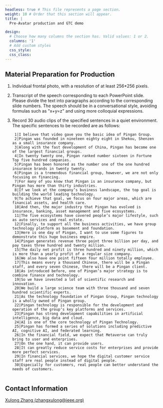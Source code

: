 ```yaml
---
headless: true # This file represents a page section.
weight: 10 # Order that this section will appear.
title: |
  Pre-Avatar production and GTC demo

design:
  # Choose how many columns the section has. Valid values: 1 or 2.
  columns: '1'
  # Add custom styles
  css_style:
  css_class:
---
```

<!-- ### GTC 2022
{{< youtube-enhanced id="H2MGZAc6BCg" title="GTC2022" start="0" >}}

### GTC 2023
{{< youtube-enhanced id="_4Wl5lOoM1s" title="GTC2023" start="0" >}} -->


## Material Preparation for Production

1. Individual frontal photo, with a resolution of at least 256*256 pixels.
2. Transcript of the speech corresponding to each PowerPoint slide. Please divide the text into paragraphs according to the corresponding slide numbers. The speech should be in a conversational style, avoiding formulas such as "x+y=z" and using more colloquial expressions.
3. Record 30 audio clips of the specified sentences in a quiet environment. The specific sentences to be recorded are as follows:

   ```
    1|I believe that video gave you the basic idea of Pingan Group.
    2|Pingan was founded in nineteen eighty eight in Shekou, Shenzen as a small insurance company.
    3|Along with the fast development of China, Pingan has become one of the largest financial groups.
    4|In twenty twenty one, Pingan ranked number sixteen in Fortune Top five hundred companies.
    5|Pingan has been honored as the number one of the one hundred insurance brands in twenty twenty.
    6|Pingan is a tremendous financial group, however, we are not only focusing on financing.
    7|For many of you know that Pingan is an insurance company, but Pingan has more than thirty industries.
    8|If we look at the company’s business landscape, the top goal is building the world leading technology.
    9|To achieve that goal, we focus on four major areas, which are financial assets, and health care.
    10|And then, the major industry that Pingan has evolved is insurance, banking, asset management and five ecosystems.
    11|The five ecosystems have covered people’s major lifestyle, such as auto services and real estate.
    12|Finally, to support all the business activities, we have group technology platform as basement and foundation.
    13|Here is one day of Pingan, I want to use some figures to demonstrate this huge business empire.
    14|Pingan generates revenue three point three billion per day, and pay taxes three hundred and twenty million.
    15|The daily net profit is three hundred and ninety million, which is more than a yearly profit of a regular size company.
    16|We also have one point fifteen four million totally employee.
    17|This means every a thousand Chinese, there will be a Pingan staff, and every seven Chinese, there will be a Pingan client.
    18|As introduced before, one of Pingan’s major strategy is to combine finance and technology.
    19|So we have invested a lot of scientific research and innovation.
    20|We build a large science team with three thousand and seven hundred scientific experts.
    21|As the technology foundation of Pingan Group, Pingan technology is a wholly owned of Pingan group.
    22|Pingan technology is responsible for the development and operation of the group‘s key platforms and services.
    23|Pingan has strong development capabilities in artificial intelligence, big data and cloud.
    24|AI is one of the core technology of Pingan Technology.
    25|Pingan has formed a series of solutions including predictive AI, cognitive AI, and federated learning.
    26|In the financial field, we expect that Metaverse can truly bring to user and enterprises.
    27|On the one hand, it can provide users.
    28|It can greatly reduce service costs for enterprises and provide more perfect services.
    29|In financial services, we hope the digital customer service staff are real people instead of digital people.
    30|Especially for customers, real people can better understand the needs of customers.
    
## Contact Information

[Xulong Zhang (zhangxulong@ieee.org)](mailto:zhangxulong@ieee.org)
